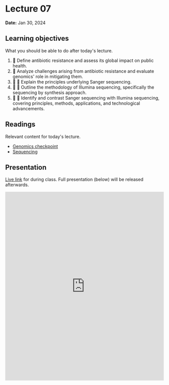 # Lecture 07

**Date:** Jan 30, 2024

## Learning objectives

What you should be able to do after today's lecture.

1.  🧫 Define antibiotic resistance and assess its global impact on public health.
2.  🧫 Analyze challenges arising from antibiotic resistance and evaluate genomics' role in mitigating them.
3.  🧫 🧮 Explain the principles underlying Sanger sequencing.
4.  🧫 🧮 Outline the methodology of Illumina sequencing, specifically the sequencing by synthesis approach.
5.  🧫 🧮 Identify and contrast Sanger sequencing with Illumina sequencing, covering principles, methods, applications, and technological advancements.

## Readings

Relevant content for today's lecture.

-   [Genomics checkpoint](/assessments/checkpoints/genomics/)
-   [Sequencing](/modules/genomics/sequencing/)

## Presentation

[Live link]() for during class.
Full presentation (below) will be released afterwards.

<iframe src="https://slides.com/aalexmmaldonado/biosc1540-2024s-l07/embed?byline=hidden&share=hidden" width="100%" height="600" title="biosc1540-2024s-L07" scrolling="no" frameborder="0" webkitallowfullscreen mozallowfullscreen allowfullscreen></iframe>
